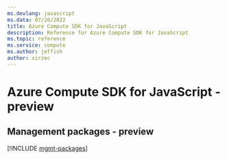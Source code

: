 ```yaml
---
ms.devlang: javascript
ms.data: 07/20/2022
title: Azure Compute SDK for JavaScript
description: Reference for Azure Compute SDK for JavaScript
ms.topic: reference
ms.service: compute
ms.author: jeffish
author: xirzec
---
```

# Azure Compute SDK for JavaScript - preview

## Management packages - preview
[!INCLUDE [mgmt-packages](compute-mgmt-index.md)]
